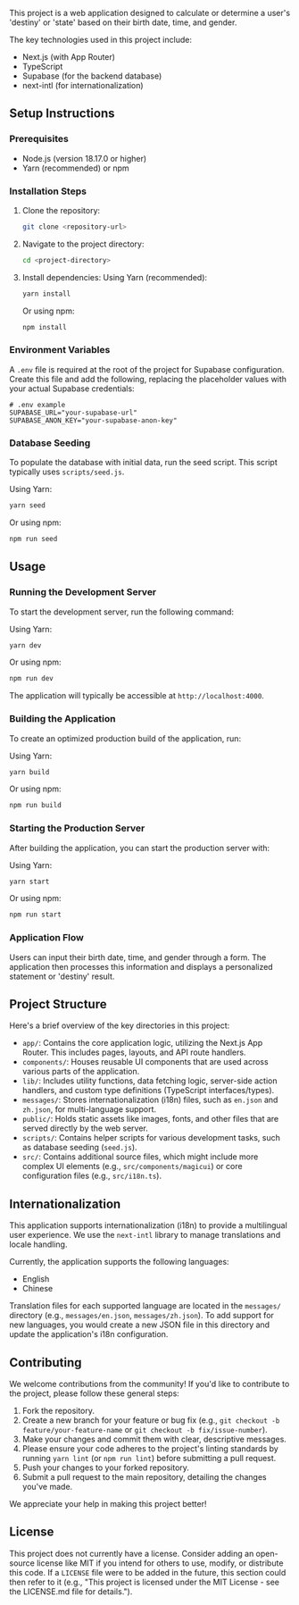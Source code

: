 This project is a web application designed to calculate or determine a user's 'destiny' or 'state' based on their birth date, time, and gender.

The key technologies used in this project include:
* Next.js (with App Router)
* TypeScript
* Supabase (for the backend database)
* next-intl (for internationalization)

## Setup Instructions

### Prerequisites
*   Node.js (version 18.17.0 or higher)
*   Yarn (recommended) or npm

### Installation Steps
1.  Clone the repository:
    ```bash
    git clone <repository-url>
    ```
2.  Navigate to the project directory:
    ```bash
    cd <project-directory>
    ```
3.  Install dependencies:
    Using Yarn (recommended):
    ```bash
    yarn install
    ```
    Or using npm:
    ```bash
    npm install
    ```

### Environment Variables
A `.env` file is required at the root of the project for Supabase configuration. Create this file and add the following, replacing the placeholder values with your actual Supabase credentials:

```env
# .env example
SUPABASE_URL="your-supabase-url"
SUPABASE_ANON_KEY="your-supabase-anon-key"
```

### Database Seeding
To populate the database with initial data, run the seed script. This script typically uses `scripts/seed.js`.

Using Yarn:
```bash
yarn seed
```
Or using npm:
```bash
npm run seed
```

## Usage

### Running the Development Server
To start the development server, run the following command:

Using Yarn:
```bash
yarn dev
```
Or using npm:
```bash
npm run dev
```
The application will typically be accessible at `http://localhost:4000`.

### Building the Application
To create an optimized production build of the application, run:

Using Yarn:
```bash
yarn build
```
Or using npm:
```bash
npm run build
```

### Starting the Production Server
After building the application, you can start the production server with:

Using Yarn:
```bash
yarn start
```
Or using npm:
```bash
npm run start
```

### Application Flow
Users can input their birth date, time, and gender through a form. The application then processes this information and displays a personalized statement or 'destiny' result.

## Project Structure
Here's a brief overview of the key directories in this project:

*   `app/`: Contains the core application logic, utilizing the Next.js App Router. This includes pages, layouts, and API route handlers.
*   `components/`: Houses reusable UI components that are used across various parts of the application.
*   `lib/`: Includes utility functions, data fetching logic, server-side action handlers, and custom type definitions (TypeScript interfaces/types).
*   `messages/`: Stores internationalization (i18n) files, such as `en.json` and `zh.json`, for multi-language support.
*   `public/`: Holds static assets like images, fonts, and other files that are served directly by the web server.
*   `scripts/`: Contains helper scripts for various development tasks, such as database seeding (`seed.js`).
*   `src/`: Contains additional source files, which might include more complex UI elements (e.g., `src/components/magicui`) or core configuration files (e.g., `src/i18n.ts`).

## Internationalization
This application supports internationalization (i18n) to provide a multilingual user experience. We use the `next-intl` library to manage translations and locale handling.

Currently, the application supports the following languages:
*   English
*   Chinese

Translation files for each supported language are located in the `messages/` directory (e.g., `messages/en.json`, `messages/zh.json`). To add support for new languages, you would create a new JSON file in this directory and update the application's i18n configuration.

## Contributing
We welcome contributions from the community! If you'd like to contribute to the project, please follow these general steps:

1.  Fork the repository.
2.  Create a new branch for your feature or bug fix (e.g., `git checkout -b feature/your-feature-name` or `git checkout -b fix/issue-number`).
3.  Make your changes and commit them with clear, descriptive messages.
4.  Please ensure your code adheres to the project's linting standards by running `yarn lint` (or `npm run lint`) before submitting a pull request.
5.  Push your changes to your forked repository.
6.  Submit a pull request to the main repository, detailing the changes you've made.

We appreciate your help in making this project better!

## License
This project does not currently have a license. Consider adding an open-source license like MIT if you intend for others to use, modify, or distribute this code.
If a `LICENSE` file were to be added in the future, this section could then refer to it (e.g., "This project is licensed under the MIT License - see the LICENSE.md file for details.").
